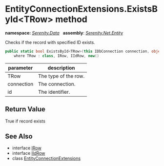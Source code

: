 # EntityConnectionExtensions.ExistsById&lt;TRow&gt; method
**namespace:** *[Serenity.Data](../../README.md#serenity.data-namespace)*   **assembly**: *[Serenity.Net.Entity](../../README.md)*

Checks if the record with specified ID exists.

```csharp
public static bool ExistsById<TRow>(this IDbConnection connection, object id)
    where TRow : class, IRow, IIdRow, new()
```

| parameter | description |
| --- | --- |
| TRow | The type of the row. |
| connection | The connection. |
| id | The identifier. |

## Return Value

True if record exists

## See Also

* interface [IRow](../IRow.md)
* interface [IIdRow](../IIdRow.md)
* class [EntityConnectionExtensions](../EntityConnectionExtensions.md)